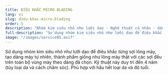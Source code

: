 ```yaml
---
title: ĐIÊU KHẮC MICRO BLADING
lang: vi
slug: dieu-khac-micro-blading
order: 5
description: "Nhóm kim siêu nhỏ như lưỡi dao - Nghệ thuật cá nhân - dáng mày tự nhiên - lông mày thật - duy trì đến 4 năm."
full-description: "Sử dụng nhóm kim siêu nhỏ như lưỡi dao để điêu khắc từng sợi lông mày, tạo dáng mày tự nhiên, thành phẩm giống như lông mày thật với các sợi đều trên toàn bộ vùng mày theo dáng đã chọn. Kỹ thuật này duy trì đến 4 năm (tùy loại da và cách chăm sóc). Phù hợp với hầu hết loại da và độ tuổi."
image: "/images/service05.avif"
---
```

Sử dụng nhóm kim siêu nhỏ như lưỡi dao để điêu khắc từng sợi lông mày, tạo dáng mày tự nhiên, thành phẩm giống như lông mày thật với các sợi đều trên toàn bộ vùng mày theo dáng đã chọn. Kỹ thuật này duy trì đến 4 năm (tùy loại da và cách chăm sóc). Phù hợp với hầu hết loại da và độ tuổi.